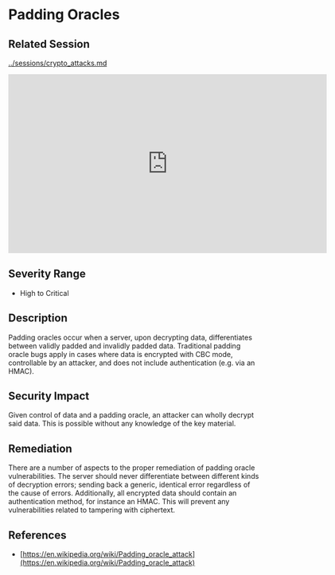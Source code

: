 Padding Oracles
===============

Related Session
---------------

[../sessions/crypto_attacks.md](../sessions/crypto_attacks.md)

<iframe id="ytplayer" type="text/html" width="640" height="360" src="https://www.youtube-nocookie.com/embed/jtcpREJLN1Y?rel=0&autoplay=0&origin=https://hacker101.com" frameborder="0"></iframe>

Severity Range
--------------

- High to Critical

Description
-----------

Padding oracles occur when a server, upon decrypting data, differentiates between validly padded and invalidly padded data.  Traditional padding oracle bugs apply in cases where data is encrypted with CBC mode, controllable by an attacker, and does not include authentication (e.g. via an HMAC).

Security Impact
---------------

Given control of data and a padding oracle, an attacker can wholly decrypt said data.  This is possible without any knowledge of the key material.

Remediation
-----------

There are a number of aspects to the proper remediation of padding oracle vulnerabilities.  The server should never differentiate between different kinds of decryption errors; sending back a generic, identical error regardless of the cause of errors.  Additionally, all encrypted data should contain an authentication method, for instance an HMAC.  This will prevent any vulnerabilities related to tampering with ciphertext.

References
----------

- [https://en.wikipedia.org/wiki/Padding_oracle_attack](https://en.wikipedia.org/wiki/Padding_oracle_attack)

